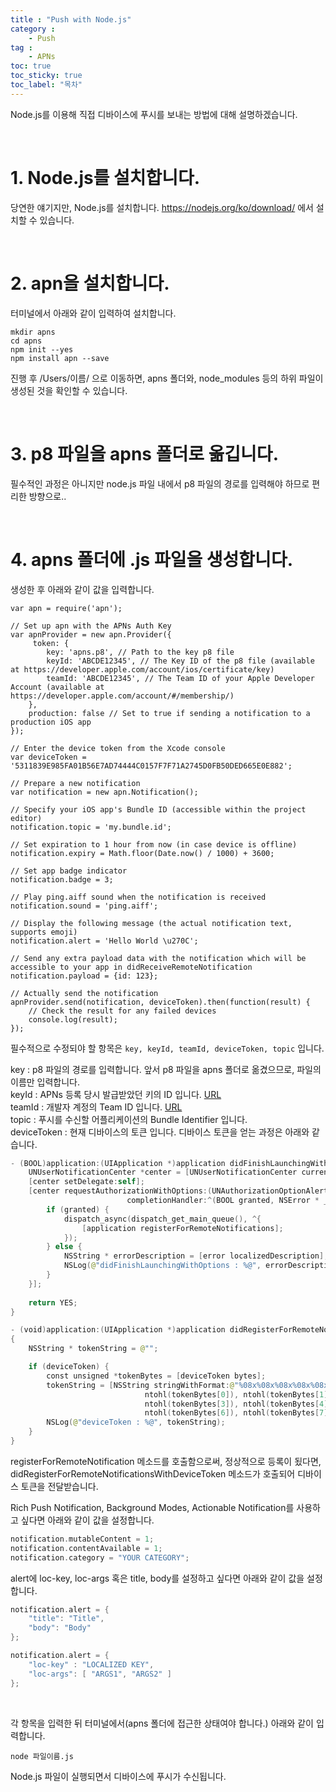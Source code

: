 ```yaml
---
title : "Push with Node.js"
category :
    - Push
tag :
    - APNs
toc: true
toc_sticky: true
toc_label: "목차"
---
```


Node.js를 이용해 직접 디바이스에 푸시를 보내는 방법에 대해 설명하겠습니다.

<br/>

# 1. Node.js를 설치합니다.

당연한 얘기지만, Node.js를 설치합니다. https://nodejs.org/ko/download/ 에서 설치할 수 있습니다.

<br/>

# 2. apn을 설치합니다.

터미널에서 아래와 같이 입력하여 설치합니다.

~~~
mkdir apns
cd apns
npm init --yes
npm install apn --save
~~~

진행 후 /Users/이름/ 으로 이동하면, apns 폴더와, node_modules 등의 하위 파일이 생성된 것을 확인할 수 있습니다.

<br/>

# 3. p8 파일을 apns 폴더로 옮깁니다.

필수적인 과정은 아니지만 node.js 파일 내에서 p8 파일의 경로를 입력해야 하므로 편리한 방향으로..

<br/>

# 4. apns 폴더에 .js 파일을 생성합니다.

생성한 후 아래와 같이 값을 입력합니다.


~~~
var apn = require('apn');

// Set up apn with the APNs Auth Key
var apnProvider = new apn.Provider({  
     token: {
        key: 'apns.p8', // Path to the key p8 file
        keyId: 'ABCDE12345', // The Key ID of the p8 file (available at https://developer.apple.com/account/ios/certificate/key)
        teamId: 'ABCDE12345', // The Team ID of your Apple Developer Account (available at https://developer.apple.com/account/#/membership/)
    },
    production: false // Set to true if sending a notification to a production iOS app
});

// Enter the device token from the Xcode console
var deviceToken = '5311839E985FA01B56E7AD74444C0157F7F71A2745D0FB50DED665E0E882';

// Prepare a new notification
var notification = new apn.Notification();

// Specify your iOS app's Bundle ID (accessible within the project editor)
notification.topic = 'my.bundle.id';

// Set expiration to 1 hour from now (in case device is offline)
notification.expiry = Math.floor(Date.now() / 1000) + 3600;

// Set app badge indicator
notification.badge = 3;

// Play ping.aiff sound when the notification is received
notification.sound = 'ping.aiff';

// Display the following message (the actual notification text, supports emoji)
notification.alert = 'Hello World \u270C';

// Send any extra payload data with the notification which will be accessible to your app in didReceiveRemoteNotification
notification.payload = {id: 123};

// Actually send the notification
apnProvider.send(notification, deviceToken).then(function(result) {  
    // Check the result for any failed devices
    console.log(result);
});
~~~

필수적으로 수정되야 할 항목은 `key, keyId, teamId, deviceToken, topic` 입니다.

key : p8 파일의 경로를 입력합니다. 앞서 p8 파일을 apns 폴더로 옮겼으므로, 파일의 이름만 입력합니다.   
keyId : APNs 등록 당시 발급받았던 키의 ID 입니다. [URL](https://developer.apple.com/account/ios/certificate/key)   
teamId : 개발자 계정의 Team ID 입니다. [URL](https://developer.apple.com/account/#/membership/)   
topic : 푸시를 수신할 어플리케이션의 Bundle Identifier 입니다.   
deviceToken : 현재 디바이스의 토큰 입니다. 디바이스 토큰을 얻는 과정은 아래와 같습니다.

~~~swift
- (BOOL)application:(UIApplication *)application didFinishLaunchingWithOptions:(NSDictionary *)launchOptions {
    UNUserNotificationCenter *center = [UNUserNotificationCenter currentNotificationCenter];
    [center setDelegate:self];
    [center requestAuthorizationWithOptions:(UNAuthorizationOptionAlert | UNAuthorizationOptionSound | UNAuthorizationOptionBadge)
                          completionHandler:^(BOOL granted, NSError * _Nullable error) {
        if (granted) {
            dispatch_async(dispatch_get_main_queue(), ^{
                [application registerForRemoteNotifications];
            });
        } else {
            NSString * errorDescription = [error localizedDescription];
            NSLog(@"didFinishLaunchingWithOptions : %@", errorDescription);
        }
    }];
    
    return YES;
}

- (void)application:(UIApplication *)application didRegisterForRemoteNotificationsWithDeviceToken:(NSData *)deviceToken
{
    NSString * tokenString = @"";

    if (deviceToken) {
        const unsigned *tokenBytes = [deviceToken bytes];
        tokenString = [NSString stringWithFormat:@"%08x%08x%08x%08x%08x%08x%08x%08x",
                              ntohl(tokenBytes[0]), ntohl(tokenBytes[1]), ntohl(tokenBytes[2]),
                              ntohl(tokenBytes[3]), ntohl(tokenBytes[4]), ntohl(tokenBytes[5]),
                              ntohl(tokenBytes[6]), ntohl(tokenBytes[7])];
        NSLog(@"deviceToken : %@", tokenString);
    }
}
~~~

registerForRemoteNotification 메소드를 호출함으로써, 정상적으로 등록이 됬다면, didRegisterForRemoteNotificationsWithDeviceToken 메소드가 호출되어 디바이스 토큰을 전달받습니다.

Rich Push Notification, Background Modes, Actionable Notification를 사용하고 싶다면 아래와 같이 값을 설정합니다.

~~~swift
notification.mutableContent = 1;
notification.contentAvailable = 1;
notification.category = "YOUR CATEGORY";
~~~

alert에 loc-key, loc-args 혹은 title, body를 설정하고 싶다면 아래와 같이 값을 설정합니다.

~~~swift
notification.alert = {
	"title": "Title",
	"body": "Body"
};

notification.alert = {
    "loc-key" : "LOCALIZED KEY",
    "loc-args": [ "ARGS1", "ARGS2" ]
};
~~~

<br/>

각 항목을 입력한 뒤 터미널에서(apns 폴더에 접근한 상태여야 합니다.) 아래와 같이 입력합니다.

~~~
node 파일이름.js
~~~

Node.js 파일이 실행되면서 디바이스에 푸시가 수신됩니다.

